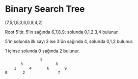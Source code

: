 # Binary Search Tree

[7,5,1,8,3,6,0,9,4,2]

Root 5'tir. 5'in sağında 6,7,8,9; solunda 0,1,2,3,4 bulunur.

5'in solunda ilk sayı 3 ise 3'ün sağında 4, solunda 0,1,2 bulunur.

 1 içinse solunda 0 sağında 2 bulunur.

                    5
           3               8
        1      4       6       9
    0       2               7